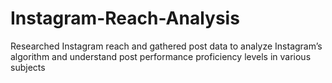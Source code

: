 # Instagram-Reach-Analysis
Researched Instagram reach and gathered post data to analyze Instagram’s algorithm and understand post performance proficiency levels in various subjects
